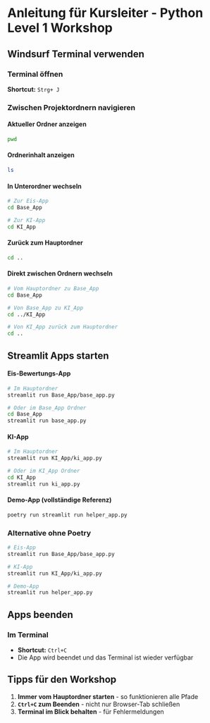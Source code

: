 # Anleitung für Kursleiter - Python Level 1 Workshop

## Windsurf Terminal verwenden

### Terminal öffnen
**Shortcut:** `Strg+ J`

### Zwischen Projektordnern navigieren

#### Aktueller Ordner anzeigen
```bash
pwd
```

#### Ordnerinhalt anzeigen
```bash
ls
```

#### In Unterordner wechseln
```bash
# Zur Eis-App
cd Base_App

# Zur KI-App
cd KI_App
```

#### Zurück zum Hauptordner
```bash
cd ..
```

#### Direkt zwischen Ordnern wechseln
```bash
# Vom Hauptordner zu Base_App
cd Base_App

# Von Base_App zu KI_App
cd ../KI_App

# Von KI_App zurück zum Hauptordner
cd ..
```

## Streamlit Apps starten

#### Eis-Bewertungs-App
```bash
# Im Hauptordner
streamlit run Base_App/base_app.py

# Oder im Base_App Ordner
cd Base_App
streamlit run base_app.py
```

#### KI-App
```bash
# Im Hauptordner
streamlit run KI_App/ki_app.py

# Oder im KI_App Ordner
cd KI_App
streamlit run ki_app.py
```

#### Demo-App (vollständige Referenz)
```bash
poetry run streamlit run helper_app.py
```

### Alternative ohne Poetry
```bash
# Eis-App
streamlit run Base_App/base_app.py

# KI-App
streamlit run KI_App/ki_app.py

# Demo-App
streamlit run helper_app.py
```

## Apps beenden

### Im Terminal
- **Shortcut:** `Ctrl+C` 
- Die App wird beendet und das Terminal ist wieder verfügbar

## Tipps für den Workshop

1. **Immer vom Hauptordner starten** - so funktionieren alle Pfade
2. **`Ctrl+C` zum Beenden** - nicht nur Browser-Tab schließen
3. **Terminal im Blick behalten** - für Fehlermeldungen
